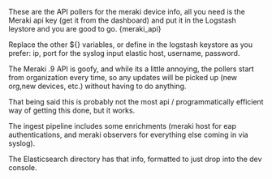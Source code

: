 These are the API pollers for the meraki device info, all you need is the Meraki api key (get it from the dashboard) and put it in the Logstash leystore and you are good to go. {meraki_api}

Replace the other ${} variables, or define in the logstash keystore as you prefer: 
  ip, port for the syslog input
  elastic host, username, password.

The Meraki .9 API is goofy, and while its a little annoying, the pollers start from organization every time, so any updates will be picked up (new org,new devices, etc.) without having to do anything.

That being said this is probably not the most api / programmatically efficient way of getting this done, but it works.

The ingest pipeline includes some enrichments (meraki host for eap authentications, and meraki observers for everything else coming in via syslog).

The Elasticsearch directory has that info, formatted to just drop into the dev console.
